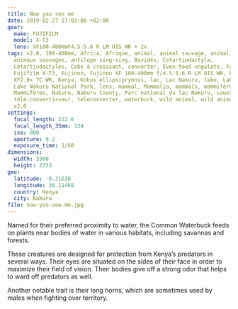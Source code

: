 ```yaml
---
title: Now you see me
date: 2019-02-27 17:02:00 +02:00
gear:
  make: FUJIFILM
  model: X-T3
  lens: XF100-400mmF4.5-5.6 R LM OIS WR + 2x
tags: ×2.0, 100-400mm, Africa, Afrique, animal, animal sauvage, animalière,
  animaux sauvages, antilope sing-sing, Bovidés, Cetartiodactyla,
  Cétartiodactyles, Cobe à croissant, converter, Even-toed ungulate, Fujifilm,
  Fujifilm X-T3, Fujinon, Fujinon XF 100-400mm f/4.5-5.6 R LM OIS WR, Fujinon
  XF2.0× TC WR, Kenya, Kobus ellipsiprymnus, lac, Lac Nakuru, lake, Lake Nakuru,
  Lake Nakuru National Park, lens, mammal, Mammalia, mammals, mammifère,
  Mammifères, Nakuru, Nakuru County, Parc national du lac Nakuru, sauvage,
  télé-convertisseur, teleconverter, waterbuck, wild animal, wild animals, X-T3,
  x2.0
settings:
  focal_length: 222.6
  focal_length_35mm: 334
  iso: 800
  aperture: 9.2
  exposure_time: 1/60
dimensions:
  width: 3500
  height: 2333
geo:
  latitude: -0.31638
  longitude: 36.11468
  country: Kenya
  city: Nakuru
file: now-you-see-me.jpg
---
```


Named for their preferred proximity to water, the Common Waterbuck feeds on plants near bodies of water in various habitats, including savannas and forests.

These creatures are designed for protection from Kenya’s predators in several ways. Their eyes are situated on the sides of their face in order to maximize their field of vision. Their bodies give off a strong odor that helps to ward off predators as well.

Another notable trait is their long horns, which are sometimes used by males when fighting over territory.
